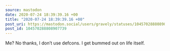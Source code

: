 ```yaml
---
source: mastodon
date: 2020-07-24 18:39:39.16 +00
title: "2020-07-24 18:39:39.16 +00"
post_uri: https://mastodon.social/users/gravely/statuses/104570288808907739
post_id: 104570288808907739
---
```

Me? No thanks, I don’t use defcons. I get bummed out on life itself.


